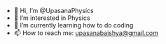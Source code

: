 - 👋 Hi, I’m @UpasanaPhysics
- 👀 I’m interested in Physics
- 🌱 I’m currently learning how to do coding 
- 📫 How to reach me: upasanabaishya@gmail.com

<!---
UpasanaPhysics/UpasanaPhysics is a ✨ special ✨ repository because its `README.md` (this file) appears on your GitHub profile.
You can click the Preview link to take a look at your changes.
--->
